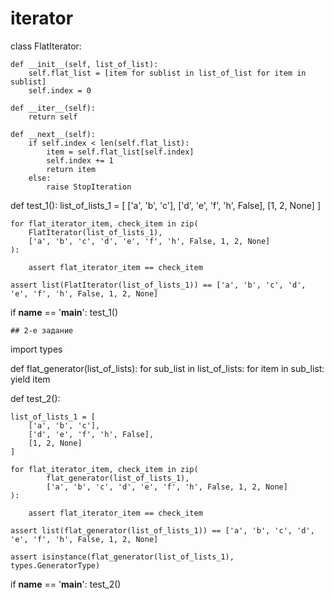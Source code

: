 # iterator

class FlatIterator:


    def __init__(self, list_of_list):
        self.flat_list = [item for sublist in list_of_list for item in sublist]
        self.index = 0

    def __iter__(self):
        return self

    def __next__(self):
        if self.index < len(self.flat_list):
            item = self.flat_list[self.index]
            self.index += 1
            return item
        else:
            raise StopIteration

def test_1():
    list_of_lists_1 = [
        ['a', 'b', 'c'],
        ['d', 'e', 'f', 'h', False],
        [1, 2, None]
    ]


    for flat_iterator_item, check_item in zip(
        FlatIterator(list_of_lists_1),
        ['a', 'b', 'c', 'd', 'e', 'f', 'h', False, 1, 2, None]
    ):

        assert flat_iterator_item == check_item

    assert list(FlatIterator(list_of_lists_1)) == ['a', 'b', 'c', 'd', 'e', 'f', 'h', False, 1, 2, None]

if __name__ == '__main__':
    test_1()


    ## 2-e задание
import types

def flat_generator(list_of_lists):
    for sub_list in list_of_lists:
        for item in sub_list:
            yield item

def test_2():

    list_of_lists_1 = [
        ['a', 'b', 'c'],
        ['d', 'e', 'f', 'h', False],
        [1, 2, None]
    ]

    for flat_iterator_item, check_item in zip(
            flat_generator(list_of_lists_1),
            ['a', 'b', 'c', 'd', 'e', 'f', 'h', False, 1, 2, None]
    ):

        assert flat_iterator_item == check_item

    assert list(flat_generator(list_of_lists_1)) == ['a', 'b', 'c', 'd', 'e', 'f', 'h', False, 1, 2, None]

    assert isinstance(flat_generator(list_of_lists_1), types.GeneratorType)


if __name__ == '__main__':
    test_2()
